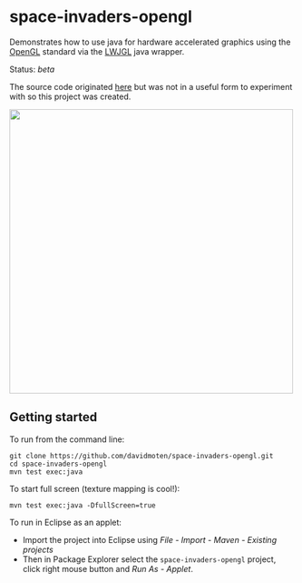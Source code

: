 space-invaders-opengl
=====================

Demonstrates how to use java for hardware accelerated graphics using the [OpenGL](http://www.opengl.org/) standard via the [LWJGL](http://www.lwjgl.org/) java wrapper.

Status: *beta*

The source code originated [here](http://www.lwjgl.org/wiki/index.php?title=Space_Invaders_Example_Game) but was not in a useful form to experiment with so this project was created.

<img src="https://raw.github.com/davidmoten/space-invaders-opengl/master/src/docs/screensnap.png" height="500"/>

Getting started
----------------------

To run from the command line:

    git clone https://github.com/davidmoten/space-invaders-opengl.git
    cd space-invaders-opengl
    mvn test exec:java
    
To start full screen (texture mapping is cool!):

    mvn test exec:java -DfullScreen=true
    
To run in Eclipse as an applet:

* Import the project into Eclipse using <i>File - Import - Maven - Existing projects</i>
* Then in Package Explorer select the <code>space-invaders-opengl</code> project, click right mouse button and <i>Run As - Applet</i>.

